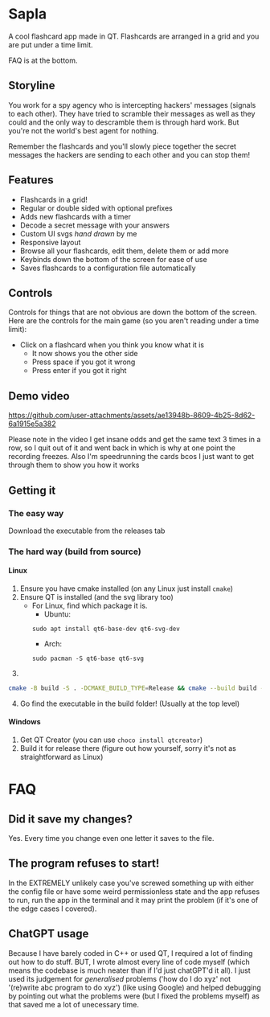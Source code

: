 # Sapla
A cool flashcard app made in QT. Flashcards are arranged in a grid and you are put under a time limit.

FAQ is at the bottom.

## Storyline
You work for a spy agency who is intercepting hackers' messages (signals to each other). They have tried to scramble their messages as well as they could and the only way to descramble them is through hard work. But you're not the world's best agent for nothing.

Remember the flashcards and you'll slowly piece together the secret messages the hackers are sending to each other and you can stop them!

## Features
- Flashcards in a grid!
- Regular or double sided with optional prefixes
- Adds new flashcards with a timer
- Decode a secret message with your answers
- Custom UI svgs *hand drawn* by me
- Responsive layout
- Browse all your flashcards, edit them, delete them or add more
- Keybinds down the bottom of the screen for ease of use
- Saves flashcards to a configuration file automatically

## Controls
Controls for things that are not obvious are down the bottom of the screen. Here are the controls for the main game (so you aren't reading under a time limit):
- Click on a flashcard when you think you know what it is
    - It now shows you the other side
    - Press space if you got it wrong
    - Press enter if you got it right

## Demo video
https://github.com/user-attachments/assets/ae13948b-8609-4b25-8d62-6a1915e5a382

Please note in the video I get insane odds and get the same text 3 times in a row, so I quit out of it and went back in which is why at one point the recording freezes. Also I'm speedrunning the cards bcos I just want to get through them to show you how it works

## Getting it
### The easy way
Download the executable from the releases tab
### The hard way (build from source)
#### Linux
1. Ensure you have cmake installed (on any Linux just install `cmake`)
2. Ensure QT is installed (and the svg library too)
    - For Linux, find which package it is.
        - Ubuntu:
        ```
        sudo apt install qt6-base-dev qt6-svg-dev
        ```
        - Arch:
        ```
        sudo pacman -S qt6-base qt6-svg
        ```
3. 
```bash
cmake -B build -S . -DCMAKE_BUILD_TYPE=Release && cmake --build build --parallel --config Release
```
4. Go find the executable in the build folder! (Usually at the top level)
#### Windows
1. Get QT Creator (you can use `choco install qtcreator`)
2. Build it for release there (figure out how yourself, sorry it's not as straightforward as Linux)

# FAQ
## Did it save my changes?
Yes. Every time you change even one letter it saves to the file.

## The program refuses to start!
In the EXTREMELY unlikely case you've screwed something up with either the config file or have some weird permissionless state and the app refuses to run, run the app in the terminal and it may print the problem (if it's one of the edge cases I covered).

## ChatGPT usage
Because I have barely coded in C++ or used QT, I required a lot of finding out how to do stuff. BUT, I wrote almost every line of code myself (which means the codebase is much neater than if I'd just chatGPT'd it all). I just used its judgement for *generalised* problems ('how do I do xyz' not '(re)write abc program to do xyz') (like using Google) and helped debugging by pointing out what the problems were (but I fixed the problems myself) as that saved me a lot of unecessary time.
